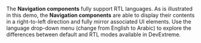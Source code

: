 The **Navigation components** fully support RTL languages. As&nbsp;is&nbsp;illustrated in&nbsp;this demo, the **Navigation components** are able to&nbsp;display their contents in&nbsp;a&nbsp;right-to-left direction and fully mirror associated&nbsp;UI elements. Use the language drop-down menu (change from English to&nbsp;Arabic) to&nbsp;explore the differences between default and RTL modes available in&nbsp;DevExtreme.